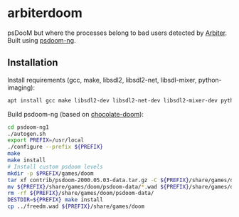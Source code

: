 # arbiterdoom
psDooM but where the processes belong to bad users detected by [Arbiter](https://gitlab.chpc.utah.edu/arbiter2/arbiter2). Built using [psdoom-ng](https://github.com/orsonteodoro/psdoom-ng).

## Installation

Install requirements (gcc, make, libsdl2, libsdl2-net, libsdl-mixer, python-imaging):

```bash
apt install gcc make libsdl2-dev libsdl2-net-dev libsdl2-mixer-dev python-imaging
```

Build psdoom-ng (based on [chocolate-doom](https://www.chocolate-doom.org/wiki/index.php/Building_Chocolate_Doom_on_Linux)):

```bash
cd psdoom-ng1
./autogen.sh
export PREFIX=/usr/local
./configure --prefix ${PREFIX}
make
make install
# Install custom psdoom levels
mkdir -p $PREFIX/games/doom
tar xf contrib/psdoom-2000.05.03-data.tar.gz -C ${PREFIX}/share/games/doom
mv ${PREFIX}/share/games/doom/psdoom-data/*.wad ${PREFIX}/share/games/doom
rm -rf ${PREFIX}/share/games/doom/psdoom-data/
DESTDIR=${PREFIX} make install
cp ../freedm.wad ${PREFIX}/share/games/doom
```


